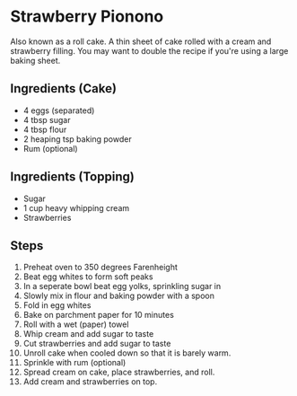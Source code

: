 # Strawberry Pionono
Also known as a roll cake. A thin sheet of cake rolled with a cream and strawberry filling.
You may want to double the recipe if you're using a large baking sheet.

## Ingredients (Cake)
- 4 eggs (separated)
- 4 tbsp sugar
- 4 tbsp flour
- 2 heaping tsp baking powder
- Rum (optional)

## Ingredients (Topping)
- Sugar
- 1 cup heavy whipping cream
- Strawberries

## Steps
1. Preheat oven to 350 degrees Farenheight
2. Beat egg whites to form soft peaks
3. In a seperate bowl beat egg yolks, sprinkling sugar in
4. Slowly mix in flour and baking powder with a spoon
5. Fold in egg whites
6. Bake on parchment paper for 10 minutes
7. Roll with a wet (paper) towel
8. Whip cream and add sugar to taste
9. Cut strawberries and add sugar to taste
10. Unroll cake when cooled down so that it is barely warm.
11. Sprinkle with rum (optional)
12. Spread cream on cake, place strawberries, and roll.
13. Add cream and strawberries on top.
